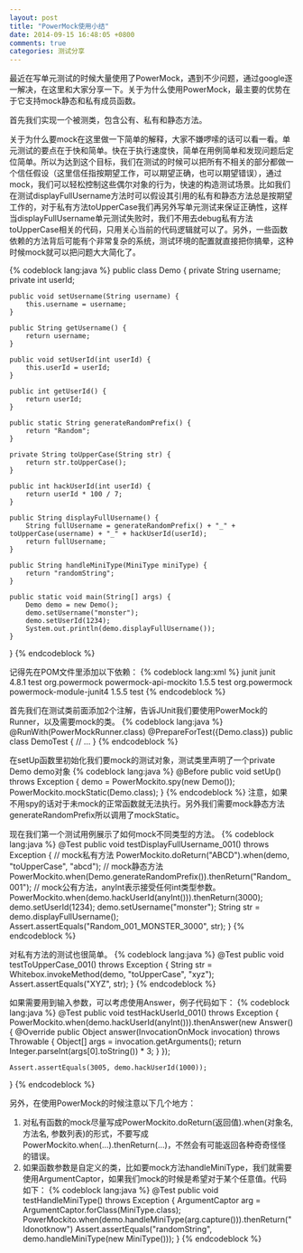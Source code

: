 ```yaml
---
layout: post
title: "PowerMock使用小结"
date: 2014-09-15 16:48:05 +0800
comments: true
categories: 测试分享
---
```

最近在写单元测试的时候大量使用了PowerMock，遇到不少问题，通过google逐一解决，在这里和大家分享一下。关于为什么使用PowerMock，最主要的优势在于它支持mock静态和私有成员函数。

首先我们实现一个被测类，包含公有、私有和静态方法。

关于为什么要mock在这里做一下简单的解释，大家不嫌啰嗦的话可以看一看。单元测试的要点在于快和简单。快在于执行速度快，简单在用例简单和发现问题后定位简单。所以为达到这个目标，我们在测试的时候可以把所有不相关的部分都做一个信任假设（这里信任指按期望工作，可以期望正确，也可以期望错误），通过mock，我们可以轻松控制这些偶尔对象的行为，快速的构造测试场景。比如我们在测试displayFullUsername方法时可以假设其引用的私有和静态方法总是按期望工作的，对于私有方法toUpperCase我们再另外写单元测试来保证正确性，这样当displayFullUsername单元测试失败时，我们不用去debug私有方法toUpperCase相关的代码，只用关心当前的代码逻辑就可以了。另外，一些函数依赖的方法背后可能有个非常复杂的系统，测试环境的配置就直接把你搞晕，这种时候mock就可以把问题大大简化了。

{% codeblock lang:java %}
public class Demo {
    private String username;
    private int userId;

    public void setUsername(String username) {
        this.username = username;
    }

    public String getUsername() {
        return username;
    }

    public void setUserId(int userId) {
        this.userId = userId;
    }

    public int getUserId() {
        return userId;
    }

    public static String generateRandomPrefix() {
        return "Random";
    }

    private String toUpperCase(String str) {
        return str.toUpperCase();
    }

    public int hackUserId(int userId) {
        return userId * 100 / 7;
    }

    public String displayFullUsername() {
        String fullUsername = generateRandomPrefix() + "_" + toUpperCase(username) + "_" + hackUserId(userId);
        return fullUsername;
    }

    public String handleMiniType(MiniType miniType) {
        return "randomString";
    }

    public static void main(String[] args) {
        Demo demo = new Demo();
        demo.setUsername("monster");
        demo.setUserId(1234);
        System.out.println(demo.displayFullUsername());
    }
}
{% endcodeblock %}

记得先在POM文件里添加以下依赖：
{% codeblock lang:xml %}
<dependency>
    <groupId>junit</groupId>
    <artifactId>junit</artifactId>
    <version>4.8.1</version>
    <scope>test</scope>
</dependency>
<dependency>
    <groupId>org.powermock</groupId>
    <artifactId>powermock-api-mockito</artifactId>
    <version>1.5.5</version>
    <scope>test</scope>
</dependency>
<dependency>
    <groupId>org.powermock</groupId>
    <artifactId>powermock-module-junit4</artifactId>
    <version>1.5.5</version>
    <scope>test</scope>
</dependency>
{% endcodeblock %}

首先我们在测试类前面添加2个注解，告诉JUnit我们要使用PowerMock的Runner，以及需要mock的类。
{% codeblock lang:java %}
@RunWith(PowerMockRunner.class)
@PrepareForTest({Demo.class})
public class DemoTest {
    // ...
}
{% endcodeblock %}

在setUp函数里初始化我们要mock的测试对象，测试类里声明了一个private Demo demo对象
{% codeblock lang:java %}
@Before
public void setUp() throws Exception {
    demo = PowerMockito.spy(new Demo());
    PowerMockito.mockStatic(Demo.class);
}
{% endcodeblock %}
注意，如果不用spy的话对于未mock的正常函数就无法执行。另外我们需要mock静态方法generateRandomPrefix所以调用了mockStatic。

现在我们第一个测试用例展示了如何mock不同类型的方法。
{% codeblock lang:java %}
@Test
public void testDisplayFullUsername_001()  throws Exception {
    // mock私有方法
    PowerMockito.doReturn("ABCD").when(demo, "toUpperCase", "abcd");
    // mock静态方法
    PowerMockito.when(Demo.generateRandomPrefix()).thenReturn("Random_001");
    // mock公有方法，anyInt表示接受任何int类型参数。
    PowerMockito.when(demo.hackUserId(anyInt())).thenReturn(3000);
    demo.setUserId(1234);
    demo.setUsername("monster");
    String str = demo.displayFullUsername();
    Assert.assertEquals("Random_001_MONSTER_3000", str);
}
{% endcodeblock %}

对私有方法的测试也很简单。
{% codeblock lang:java %}
@Test
public void testToUpperCase_001() throws Exception {
    String str = Whitebox.<String>invokeMethod(demo, "toUpperCase", "xyz");
    Assert.assertEquals("XYZ", str);
}
{% endcodeblock %}

如果需要用到输入参数，可以考虑使用Answer，例子代码如下：
{% codeblock lang:java %}
@Test
public void testHackUserId_001() throws Exception {
    PowerMockito.when(demo.hackUserId(anyInt())).thenAnswer(new Answer<Object>() {
        @Override
        public Object answer(InvocationOnMock invocation) throws Throwable {
            Object[] args = invocation.getArguments();
            return Integer.parseInt(args[0].toString()) * 3;
        }
    });

    Assert.assertEquals(3005, demo.hackUserId(1000));
}
{% endcodeblock %}

另外，在使用PowerMock的时候注意以下几个地方：

1. 对私有函数的mock尽量写成PowerMockito.doReturn(返回值).when(对象名, 方法名, 参数列表)的形式，不要写成PowerMockito.when(...).thenReturn(...)，不然会有可能返回各种奇奇怪怪的错误。
2. 如果函数参数是自定义的类，比如要mock方法handleMiniType，我们就需要使用ArgumentCaptor，如果我们mock的时候是希望对于某个任意值。代码如下：
{% codeblock lang:java %}
    @Test
    public void testHandleMiniType() throws Exception {
        ArgumentCaptor<MiniType> arg = ArgumentCaptor.forClass(MiniType.class);
        PowerMockito.when(demo.handleMiniType(arg.capture())).thenReturn("Idonotknow")
        Assert.assertEquals("randomString", demo.handleMiniType(new MiniType()));
    }
{% endcodeblock %}